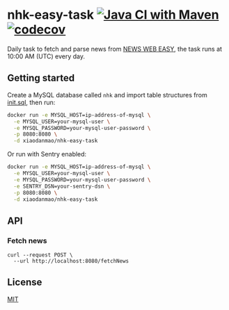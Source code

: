 # nhk-easy-task [![Java CI with Maven](https://github.com/nhk-news-web-easy/nhk-easy-task/actions/workflows/build.yml/badge.svg?branch=main)](https://github.com/nhk-news-web-easy/nhk-easy-task/actions/workflows/build.yml) [![codecov](https://codecov.io/gh/nhk-news-web-easy/nhk-easy-task/branch/main/graph/badge.svg?token=T5951LVNJG)](https://codecov.io/gh/nhk-news-web-easy/nhk-easy-task)

Daily task to fetch and parse news from [NEWS WEB EASY](https://www3.nhk.or.jp/news/easy/), the task runs at 10:00 AM (UTC) every day.

## Getting started
Create a MySQL database called `nhk` and import table structures from [init.sql](https://github.com/nhk-news-web-easy/nhk-easy-entity/blob/main/db/init.sql), then run:

```sh
docker run -e MYSQL_HOST=ip-address-of-mysql \
  -e MYSQL_USER=your-mysql-user \
  -e MYSQL_PASSWORD=your-mysql-user-password \
  -p 8080:8080 \
  -d xiaodanmao/nhk-easy-task
```

Or run with Sentry enabled:

```sh
docker run -e MYSQL_HOST=ip-address-of-mysql \
  -e MYSQL_USER=your-mysql-user \
  -e MYSQL_PASSWORD=your-mysql-user-password \
  -e SENTRY_DSN=your-sentry-dsn \
  -p 8080:8080 \
  -d xiaodanmao/nhk-easy-task
```

## API
### Fetch news
```
curl --request POST \
  --url http://localhost:8080/fetchNews
```

## License
[MIT](LICENSE)
